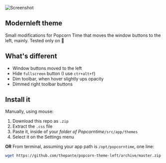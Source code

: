 ![Screenshot](https://i.imgur.com/8iwlWiY.png)
## Modernleft theme
Small modifications for Popcorn Time that moves the window buttons to the left, mainly. Tested only on 🐧

## What's different  
 -  Window buttons moved to the left
 -  Hide `fullscreen` button (I use `ctr+alt+f`)
 -  Dim toolbar, when hover slightly ups opacity
 -  Dimmed right toolbar buttons

## Install it  
Manually, using mouse:  
 1.  Download this repo as `.zip`
 2.  Extract the `.css` file
 3.  Paste it, inside of your _folder of Popcorntime_`/src/app/themes`
 4.  Select it on the Settings menu
 
**OR** From terminal, assuming your app path is `/opt/popcorntime`, one line:
```bash
wget https://github.com/thepante/popcorn-theme-left/archive/master.zip && unzip master.zip && mv popcorn-theme-left-master/Official_-_Dark_-_Modernleft_theme.css /opt/popcorntime/src/app/themes/Official_-_Dark_-_Modernleft_theme.css && rm -r popcorn-theme-left-master && rm master.zip
```
